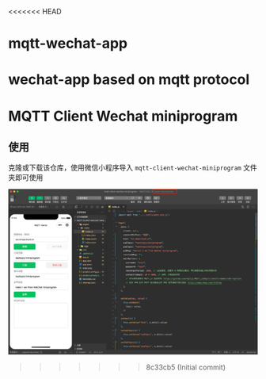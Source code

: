 <<<<<<< HEAD
# mqtt-wechat-app
wechat-app based on mqtt protocol
=======
# MQTT Client Wechat miniprogram

## 使用

克隆或下载该仓库，使用微信小程序导入 `mqtt-client-wechat-miniprogram` 文件夹即可使用

![mqtt](./mqtt.png)
>>>>>>> 8c33cb5 (Initial commit)
